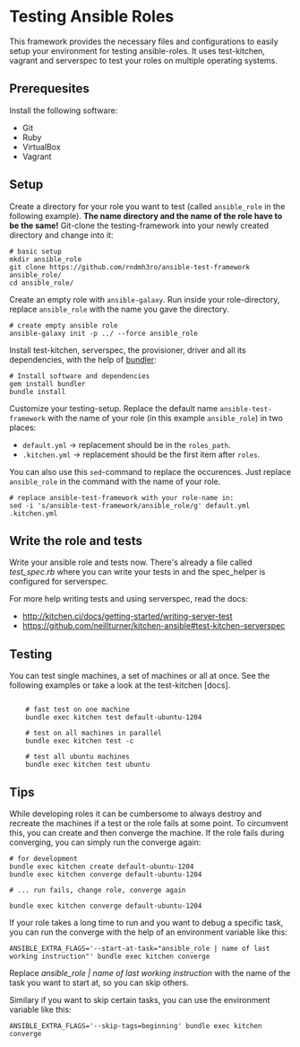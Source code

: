 # Testing Ansible Roles

This framework provides the necessary files and configurations to easily setup your environment for testing ansible-roles.
It uses test-kitchen, vagrant and serverspec to test your roles on multiple operating systems.

## Prerequesites

Install the following software:

- Git
- Ruby
- VirtualBox
- Vagrant

## Setup

Create a directory for your role you want to test (called `ansible_role` in the following example).
**The name directory and the name of the role have to be the same!**
Git-clone the testing-framework into your newly created directory and change into it:
```
# basic setup
mkdir ansible_role
git clone https://github.com/rndmh3ro/ansible-test-framework ansible_role/
cd ansible_role/
```

Create an empty role with `ansible-galaxy`.
Run inside your role-directory, replace `ansible_role` with the name you gave the directory.

```
# create empty ansible role
ansible-galaxy init -p ../ --force ansible_role
```

Install test-kitchen, serverspec, the provisioner, driver and all its dependencies, with the help of [bundler]:
```
# Install software and dependencies
gem install bundler
bundle install
```

Customize your testing-setup. 
Replace the default name `ansible-test-framework` with the name of your role (in this example `ansible_role`) in two places:
- `default.yml` -> replacement should be in the `roles_path`.
- `.kitchen.yml` -> replacement should be the first item after `roles`.

You can also use this `sed`-command to replace the occurences.
Just replace `ansible_role` in the command with the name of your role.

```
# replace ansible-test-framework with your role-name in:
sed -i 's/ansible-test-framework/ansible_role/g' default.yml .kitchen.yml
```

## Write the role and tests

Write your ansible role and tests now.
There's already a file called *test_spec.rb* where you can write your tests in and the spec_helper is configured for serverspec.

For more help writing tests and using serverspec, read the docs:
- http://kitchen.ci/docs/getting-started/writing-server-test
- https://github.com/neillturner/kitchen-ansible#test-kitchen-serverspec

## Testing

You can test single machines, a set of machines or all at once. See the following examples or take a look at the test-kitchen [docs].
```

    # fast test on one machine
    bundle exec kitchen test default-ubuntu-1204

    # test on all machines in parallel
    bundle exec kitchen test -c

    # test all ubuntu machines
    bundle exec kitchen test ubuntu
```

## Tips

While developing roles it can be cumbersome to always destroy and recreate the machines if a test or the role fails at some point.
To circumvent this, you can create and then converge the machine. If the role fails during converging, you can simply run the converge again:

    # for development
    bundle exec kitchen create default-ubuntu-1204
    bundle exec kitchen converge default-ubuntu-1204

    # ... run fails, change role, converge again

    bundle exec kitchen converge default-ubuntu-1204


If your role takes a long time to run and you want to debug a specific task, you can run the converge with the help of an environment variable like this:

    ANSIBLE_EXTRA_FLAGS='--start-at-task="ansible_role | name of last working instruction"' bundle exec kitchen converge

Replace *ansible_role | name of last working instruction* with the name of the task you want to start at, so you can skip others.

Similary if you want to skip certain tasks, you can use the environment variable like this:

    ANSIBLE_EXTRA_FLAGS='--skip-tags=beginning' bundle exec kitchen converge

[test-kitchen]: https://github.com/test-kitchen/test-kitchen
[vagrant]: https://www.vagrantup.com/
[VirtualBox]: https://www.virtualbox.org/
[rake]: https://github.com/ruby/rake
[serverspec]: http://serverspec.org/
[kitchen-ansible]: https://github.com/neillturner/kitchen-ansible
[kitchen-vagrant]: https://github.com/test-kitchen/kitchen-vagrant
[kitchen-sync]: https://github.com/coderanger/kitchen-sync
[kitchen-transport-rsync]: https://github.com/unibet/kitchen-transport-rsync
[thor-foodcritic]: https://github.com/reset/thor-foodcritic
[hardening.io]: http://hardening.io/
[git]: https://www.git-scm.com/
[bundler]: http://bundler.io/
